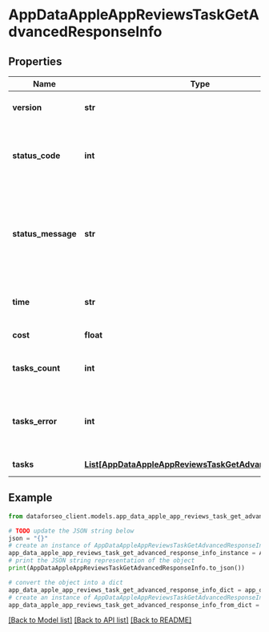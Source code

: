 # AppDataAppleAppReviewsTaskGetAdvancedResponseInfo


## Properties

Name | Type | Description | Notes
------------ | ------------- | ------------- | -------------
**version** | **str** | the current version of the API | [optional] 
**status_code** | **int** | general status code you can find the full list of the response codes here | [optional] 
**status_message** | **str** | general informational message you can find the full list of general informational messages here | [optional] 
**time** | **str** | total execution time, seconds | [optional] 
**cost** | **float** | total tasks cost, USD | [optional] 
**tasks_count** | **int** | the number of tasks in the tasks array | [optional] 
**tasks_error** | **int** | the number of tasks in the tasks array returned with an error | [optional] 
**tasks** | [**List[AppDataAppleAppReviewsTaskGetAdvancedTaskInfo]**](AppDataAppleAppReviewsTaskGetAdvancedTaskInfo.md) | array of tasks | [optional] 

## Example

```python
from dataforseo_client.models.app_data_apple_app_reviews_task_get_advanced_response_info import AppDataAppleAppReviewsTaskGetAdvancedResponseInfo

# TODO update the JSON string below
json = "{}"
# create an instance of AppDataAppleAppReviewsTaskGetAdvancedResponseInfo from a JSON string
app_data_apple_app_reviews_task_get_advanced_response_info_instance = AppDataAppleAppReviewsTaskGetAdvancedResponseInfo.from_json(json)
# print the JSON string representation of the object
print(AppDataAppleAppReviewsTaskGetAdvancedResponseInfo.to_json())

# convert the object into a dict
app_data_apple_app_reviews_task_get_advanced_response_info_dict = app_data_apple_app_reviews_task_get_advanced_response_info_instance.to_dict()
# create an instance of AppDataAppleAppReviewsTaskGetAdvancedResponseInfo from a dict
app_data_apple_app_reviews_task_get_advanced_response_info_from_dict = AppDataAppleAppReviewsTaskGetAdvancedResponseInfo.from_dict(app_data_apple_app_reviews_task_get_advanced_response_info_dict)
```
[[Back to Model list]](../README.md#documentation-for-models) [[Back to API list]](../README.md#documentation-for-api-endpoints) [[Back to README]](../README.md)


